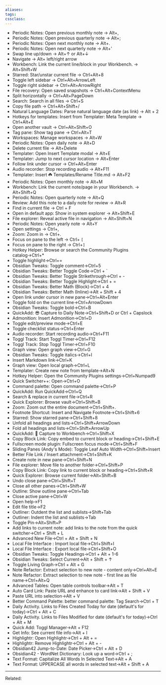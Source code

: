 ```yaml
---
aliases:
tags: 
cssclass:
---
```


-   Periodic Notes: Open previous monthly note → Alt+,
-   Periodic Notes: Open previous quarterly note → Alt+;
-   Periodic Notes: Open next monthly note → Alt+.
-   Periodic Notes: Open next quarterly note → Alt+'
-   Swap line up/down → Alt+↑ or Alt+↓
-   Navigate → Alt+ left/right arrow
-   Workbench: Link the current line/block in your Workbench. → Alt+Shift+W
-   Starred: Star/unstar current file → Ctrl+Alt+8
-   Toggle left sidebar → Ctrl+Alt+ArrowLeft
-   Toggle right sidebar → Ctrl+Alt+ArrowRight
-   File recovery: Open saved snapshots → Ctrl+Alt+ContextMenu
-   Split horizontally → Ctrl+Alt+PageDown
-   Search: Search in all files → Ctrl+S
-   Copy file path → Ctrl+Alt+Shift+/
-   Natural Language Dates: Parse natural language date (as link) → Alt + 2
-   Hotkeys for templates: Insert from Templater: Meta Template → Ctrl+Alt+E
-   Open another vault → Ctrl+Alt+Shift+O
-   Tag pane: Show tag pane → Ctrl+Alt+T
-   Workspaces: Manage workspaces → Alt+W
-   Periodic Notes: Open daily note → Alt+D
-   Delete current file → Alt+Delete
-   Templater: Open Insert Template modal → Alt+E
-   Templater: Jump to next cursor location → Alt+Enter
-   Follow link under cursor → Ctrl+Alt+Enter
-   Audio recorder: Stop recording audio → Alt+F11
-   Templater: Insert ☘️ Templates/Rename Title.md → Alt+F2
-   Periodic Notes: Open monthly note → Alt+M
-   Workbench: Link the current note/page in your Workbench. → Alt+Shift+Q
-   Periodic Notes: Open quarterly note → Alt+Q
-   Review: Add this note to a daily note for review → Alt+R
-   Find in current file → Ctrl + F
-   Open in default app: Show in system explorer → Alt+Shift+E
-   File explorer: Reveal active file in navigation → Alt+Shift+N
-   Periodic Notes: Open yearly note → Alt+Y
-   Open settings → Ctrl+,
-   Zoom: Zoom in → Ctrl+.
-   Focus on pane to the left → Ctrl+ `[`
-   Focus on pane to the right → Ctrl+`]`
-   Hotkey Helper: Browse or search the Community Plugins catalog→Ctrl+*
-   Toggle highlight→Ctrl+=
-   Obsidian Tweaks: Toggle comment→Ctrl+5
-   Obsidian Tweaks: Better Toggle Code→Ctrl + `
-   Obsidian Tweaks: Better Toggle Strikethrough→Ctrl + -
-   Obsidian Tweaks: Better Toggle Highlight→Ctrl + =
-   Obsidian Tweaks: Better Math (Block)→Ctrl + 4
-   Obsidian Tweaks: Better Math (Inline)→Alt + Shift + 4
-   Open link under cursor in new pane→Ctrl+Alt+Enter
-   Toggle fold on the current line→Ctrl+ArrowDown
-   Obsidian Tweaks: Toggle bold→Ctrl+B
-   QuickAdd: 😎 Capture to Daily Note→Ctrl+Shift+D or Ctrl + Capslock
-   Admonition: Insert Admonition→Ctrl+D
-   Toggle edit/preview mode→Ctrl+E
-   Toggle checklist status→Ctrl+Enter
-   Audio recorder: Start recording audio→Ctrl+F11
-   Toggl Track: Start Toggl Timer→Ctrl+F12
-   Toggl Track: Stop Toggl Timer→Ctrl+F10
-   Graph view: Open graph view→Ctrl+G
-   Obsidian Tweaks: Toggle italics→Ctrl+I
-   Insert Markdown link→Ctrl+K
-   Graph view: Open local graph→Ctrl+L
-   Templater: Create new note from template→Alt+N
-   Hotkey Helper: Open the Community Plugins settings→Ctrl+Numpad9
-   Quick Switcher++: Open→Ctrl+O
-   Command palette: Open command palette→Ctrl+P
-   QuickAdd: Run QuickAdd→Ctrl+Q
-   Search & replace in current file→Ctrl+R
-   Quick Explorer: Browse vault→Ctrl+Shift+B
-   Zoom: Zoom out the entire document→Ctrl+Shift+.
-   Footnote Shortcut: Insert and Navigate Footnote→Ctrl+Shift+6
-   Starred: Show starred pane→Ctrl+Shift+8
-   Unfold all headings and lists→Ctrl+Shift+ArrowDown
-   Fold all headings and lists→Ctrl+Shift+ArrowUp
-   QuickAdd: 🔋 Capture to Workbench→Ctrl+Shift+X
-   Copy Block Link: Copy embed to current block or heading→Ctrl+Shift+E
-   Fullscreen mode plugin: Fullscreen focus mode→Ctrl+Shift+F
-   Sliding Panes (Andy's Mode): Toggle Leaf Auto Width→Ctrl+Shift+Insert
-   Better File Link / Insert attachment→Ctrl+Shift+K
-   Create note in new pane→Ctrl+Shift+N
-   File explorer: Move file to another folder→Ctrl+Shift+P
-   Copy Block Link: Copy link to current block or heading→Ctrl+Shift+R
-   Quick Explorer: Browse current folder→Alt+Shift+B
-   Undo close pane→Ctrl+Shift+T
-   Close all other panes→Ctrl+Shift+W
-   Outline: Show outline pane→Ctrl+Tab
-   Close active pane→Ctrl+W
-   Open help→F1
-   Edit file title→F2
-   Outliner: Outdent the list and sublists→Shift+Tab
-   Outliner: Indent the list and sublists→Tab
-   Toggle Pin→Alt+Shift+P
-   Add links to current note: add links to the note from the quick switcher→Ctrl + Shift + L
-   Advanced New File→Ctrl + Alt + Shift + N
-   Local File Interface : Import local file→Ctrl+Shift+I
-   Local File Interface : Export local file→Ctrl+Shift+O
-   Obsidian Tweaks: Toggle Headings→Ctrl + Alt + 1-6
-   Obsidian Tweaks: Select Current→Alt + Shift + ↑
-   Toggle Living Graph→Ctrl + Alt + G
-   Note Refactor: Extract selection to new note - content only→Ctrl+Alt+E
-   Note Refactor: Extract selection to new note - first line as file name→Ctrl+Alt+Q
-   Advanced Tables: Open table controls toolbar→Alt + T
-   Auto Card Link: Paste URL and enhance to card link→Alt + Shift + V
-   Paste URL into selection→Alt + V
-   Better Command Palette: better command palette: Tag Search→Ctrl + T
-   Daily Activity. Links to Files Created Today for date (default's for today)→Ctrl + Alt + C
-   Daily Activity. Links to Files Modified for date (default's for today)→Ctrl + Alt + M
-   Quick Add: Toggl Manager→Alt + F12
-   Get Info: See current file info→Alt + I
-   Highlightr: Open Highlightr→Ctrl + Alt + =
-   Highlightr: Remove Highlightr→Ctrl + Alt + -
-   Obsidian42 Jump-to-Date: Date Picker→Ctrl + Alt + D
-   Obsidian42 - WordNet Dictionary: Look up a word→Ctrl + ;
-   Text Format: Capitalize All Words In Selected Text→Alt + A
-   Text Format: UPPERCASE all words in selected text→Alt + Shift + A

---
Related:


